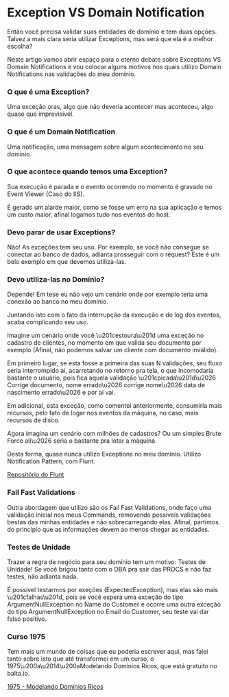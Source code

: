 Exception VS Domain Notification
================================

Então você precisa validar suas entidades de domínio e tem duas opções. Talvez a mais clara seria utilizar Exceptions, mas será que ela é a melhor escolha?  
  
Neste artigo vamos abrir espaço para o eterno debate sobre Exceptions VS Domain Notifications e vou colocar alguns motivos nos quais utilizo Domain Notifications nas validações do meu domínio.

### O que é uma Exception?

Uma exceção oras, algo que não deveria acontecer mas aconteceu, algo quase que imprevisível.

### O que é um Domain Notification

Uma notificação, uma mensagem sobre algum acontecimento no seu domínio.

### O que acontece quando temos uma Exception?

Sua execução é parada e o evento ocorrendo no momento é gravado no Event Viewer (Caso do IIS).  
  
É gerado um alarde maior, como se fosse um erro na sua aplicação e temos um custo maior, afinal logamos tudo nos eventos do host.

### Devo parar de usar Exceptions?

Não! As exceções tem seu uso. Por exemplo, se você não consegue se conectar ao banco de dados, adianta prosseguir com o request? Este é um belo exemplo em que devemos utiliza-las.

### Devo utiliza-las no Domínio?

Depende! Em tese eu não vejo um cenário onde por exemplo teria uma conexão ao banco no meu domínio.  
  
Juntando isto com o fato da interrupção da execução e do log dos eventos, acaba complicando seu uso.  
  
Imagine um cenário onde você \\u201cestoura\\u201d uma exceção no cadastro de clientes, no momento em que valida seu documento por exemplo (Afinal, não podemos salvar um cliente com documento inválido).  
  
Em primeiro lugar, se esta fosse a primeira das suas N validações, seu fluxo seria interrompido aí, acarretando no retorno pra tela, o que incomodaria bastante o usuário, pois fica aquela validação \\u201cpicada\\u201d\\u2026 Corrige documento, nome errado\\u2026 corrige nome\\u2026 data de nascimento errado\\u2026 e por aí vai.  
  
Em adicional, esta exceção, como comentei anteriormente, consumiria mais recursos, pelo fato de logar nos eventos da máquina, no caso, mais recursos de disco.  
  
Agora imagina um cenário com milhões de cadastros? Ou um simples Brute Force ali\\u2026 seria o bastante pra lotar a máquina.  
  
Desta forma, quase nunca utilizo Exceptions no meu domínio. Utilizo Notification Pattern, com Flunt.

[Repositório do Flunt](https://github.com/andrebaltieri/flunt)

### Fail Fast Validations

Outra abordagem que utilizo são os Fail Fast Validations, onde faço uma validação inicial nos meus Commands, removendo possíveis validações bestas das minhas entidades e não sobrecarregando elas. Afinal, partimos do princípio que as informações devem ao menos chegar as entidades.

### Testes de Unidade

Trazer a regra de negócio para seu domínio tem um motivo: Testes de Unidade! Se você brigou tanto com o DBA pra sair das PROCS e não faz testes, não adianta nada.  
  
É possível testarmos por exeções (ExpectedException), mas elas são mais \\u201cfalhas\\u201d, pois se você espera uma exceção do tipo ArgumentNullException no Name do Customer e ocorre uma outra exceção do tipo ArgumentNullException no Email do Customer, seu teste vai dar falso positivo.

### Curso 1975

Tem mais um mundo de coisas que eu poderia escrever aqui, mas falei tanto sobre isto que até transformei em um curso, o 1975\\u200a\\u2014\\u200aModelando Domínios Ricos, que está gratuito no balta.io.

[1975 - Modelando Domínios Ricos](https://balta.io/cursos/1975)
